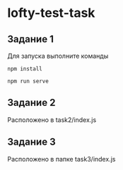 # lofty-test-task

## Задание 1
Для запуска выполните команды
```
npm install
```
```
npm run serve
```
## Задание 2
Расположено в task2/index.js

## Задание 3
Расположено в папке task3/index.js
